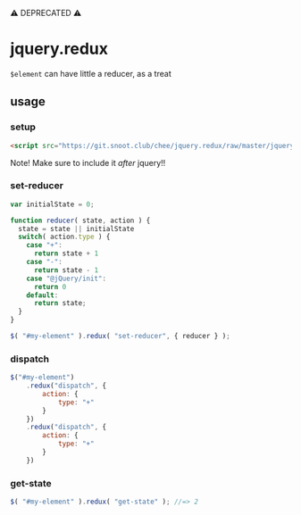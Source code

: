 ⚠ DEPRECATED ⚠

# jquery.redux

`$element` can have little a reducer, as a treat

## usage

### setup

```html
<script src="https://git.snoot.club/chee/jquery.redux/raw/master/jquery.redux.min.js">
```

Note! Make sure to include it _after_ jquery!!

### set-reducer

```js
var initialState = 0;

function reducer( state, action ) {
  state = state || initialState
  switch( action.type ) {
    case "+":
      return state + 1
    case "-":
      return state - 1
    case "@jQuery/init":
      return 0
    default:
      return state;
  }
}

$( "#my-element" ).redux( "set-reducer", { reducer } );
```

### dispatch
```js
$("#my-element")
    .redux("dispatch", {
	    action: {
		    type: "+"
	    }
	})
    .redux("dispatch", {
	    action: {
		    type: "+"
	    }
	})
```

### get-state

```js
$( "#my-element" ).redux( "get-state" ); //=> 2
```
